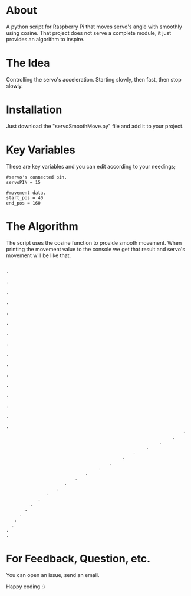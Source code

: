 # About
A python script for Raspberry Pi that moves servo's angle with smoothly using cosine. 
That project does not serve a complete module, it just provides an algorithm to inspire. 


# The Idea
Controlling the servo's acceleration. 
Starting slowly, then fast, then stop slowly. 



# Installation
Just download the "servoSmoothMove.py" file and add it to your project.


# Key Variables
These are key variables and you can edit according to your needings;


    #servo's connected pin.
    servoPIN = 15
    
    #movement data.
    start_pos = 40
    end_pos = 160

# The Algorithm
The script uses the cosine function to provide smooth movement.
When printing the movement value to the console we get that result and servo's movement will be like that. 


                                                                                                                          
                                                                                                                           .
                                                                                                                          .
                                                                                                                        .
                                                                                                                       .
                                                                                                                     .
                                                                                                                  .
                                                                                                                .
                                                                                                             .
                                                                                                         .
                                                                                                      .
                                                                                                  .
                                                                                              .
                                                                                          .
                                                                                     .
                                                                                 .
                                                                            .
                                                                       .
                                                                   .
                                                              .
                                                         .
                                                    .
                                                .
                                           .
                                       .
                                  .
                              .
                          .
                       .
                   .
                .
             .
           .
         .
       .
      .
    .
    .





# For Feedback, Question, etc.
You can open an issue, send an email.


Happy coding :) 

